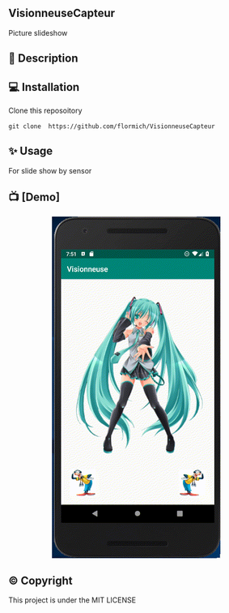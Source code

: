 ## VisionneuseCapteur

Picture slideshow

## 📃 Description

## 💻 Installation
Clone this reposoitory

```
git clone  https://github.com/flormich/VisionneuseCapteur

```


## ✨️ Usage
For slide show by sensor


## 📺 [Demo]

<p align="center"
  
 ![logo](VisionneuseCapteur.gif)
 
</p>


## ©️ Copyright
This project is under the MIT LICENSE
